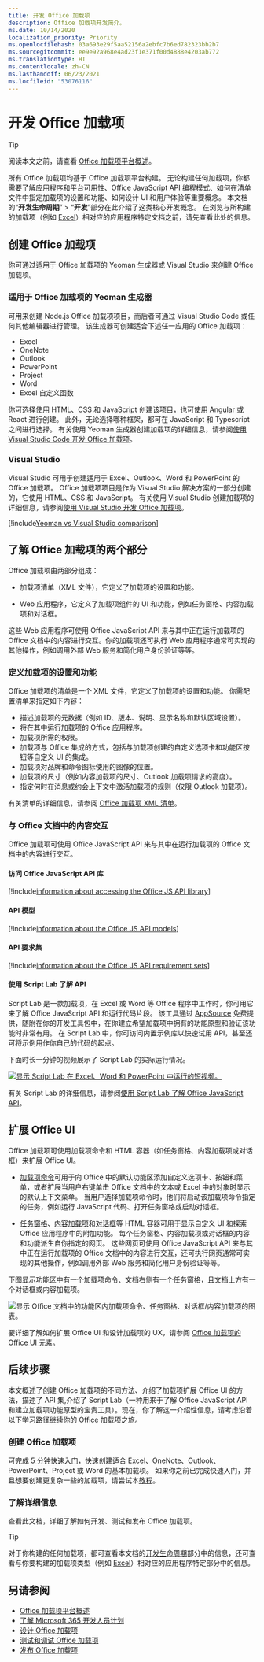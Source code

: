 ```yaml
---
title: 开发 Office 加载项
description: Office 加载项开发简介。
ms.date: 10/14/2020
localization_priority: Priority
ms.openlocfilehash: 03a693e29f5aa52156a2ebfc7b6ed782323bb2b7
ms.sourcegitcommit: ee9e92a968e4ad23f1e371f00d4888e4203ab772
ms.translationtype: HT
ms.contentlocale: zh-CN
ms.lasthandoff: 06/23/2021
ms.locfileid: "53076116"
---
```

# <a name="develop-office-add-ins"></a>开发 Office 加载项

> [!TIP]
> 阅读本文之前，请查看 [Office 加载项平台概述](../overview/office-add-ins.md)。

所有 Office 加载项均基于 Office 加载项平台构建。 无论构建任何加载项，你都需要了解应用程序和平台可用性、Office JavaScript API 编程模式、如何在清单文件中指定加载项的设置和功能、如何设计 UI 和用户体验等重要概念。 本文档的“**开发生命周期**” > “**开发**”部分在此介绍了这类核心开发概念。 在浏览与所构建的加载项（例如 [Excel](../excel/index.yml)）相对应的应用程序特定文档之前，请先查看此处的信息。

## <a name="creating-an-office-add-in"></a>创建 Office 加载项

你可通过适用于 Office 加载项的 Yeoman 生成器或 Visual Studio 来创建 Office 加载项。

### <a name="yeoman-generator-for-office-add-ins"></a>适用于 Office 加载项的 Yeoman 生成器

[](https://github.com/officedev/generator-office)可用来创建 Node.js Office 加载项项目，而后者可通过 Visual Studio Code 或任何其他编辑器进行管理。 该生成器可创建适合下述任一应用的 Office 加载项：

- Excel
- OneNote
- Outlook
- PowerPoint
- Project
- Word
- Excel 自定义函数

你可选择使用 HTML、CSS 和 JavaScript 创建该项目，也可使用 Angular 或 React 进行创建。 此外，无论选择哪种框架，都可在 JavaScript 和 Typescript 之间进行选择。 有关使用 Yeoman 生成器创建加载项的详细信息，请参阅[使用 Visual Studio Code 开发 Office 加载项](../develop/develop-add-ins-vscode.md)。

### <a name="visual-studio"></a>Visual Studio

Visual Studio 可用于创建适用于 Excel、Outlook、Word 和 PowerPoint 的 Office 加载项。 Office 加载项项目是作为 Visual Studio 解决方案的一部分创建的，它使用 HTML、CSS 和 JavaScript。 有关使用 Visual Studio 创建加载项的详细信息，请参阅[使用 Visual Studio 开发 Office 加载项](../develop/develop-add-ins-visual-studio.md)。

[!include[Yeoman vs Visual Studio comparison](../includes/yeoman-generator-recommendation.md)]

## <a name="understanding-the-two-parts-of-an-office-add-in"></a>了解 Office 加载项的两个部分

Office 加载项由两部分组成：

- 加载项清单（XML 文件），它定义了加载项的设置和功能。

- Web 应用程序，它定义了加载项组件的 UI 和功能，例如任务窗格、内容加载项和对话框。

这些 Web 应用程序可使用 Office JavaScript API 来与其中正在运行加载项的 Office 文档中的内容进行交互。你的加载项还可执行 Web 应用程序通常可实现的其他操作，例如调用外部 Web 服务和简化用户身份验证等等。

### <a name="defining-an-add-ins-settings-and-capabilities"></a>定义加载项的设置和功能

Office 加载项的清单是一个 XML 文件，它定义了加载项的设置和功能。 你需配置清单来指定如下内容：

- 描述加载项的元数据（例如 ID、版本、说明、显示名称和默认区域设置）。
- 将在其中运行加载项的 Office 应用程序。
- 加载项所需的权限。
- 加载项与 Office 集成的方式，包括与加载项创建的自定义选项卡和功能区按钮等自定义 UI 的集成。
- 加载项对品牌和命令图标使用的图像的位置。
- 加载项的尺寸（例如内容加载项的尺寸、Outlook 加载项请求的高度）。
- 指定何时在消息或约会上下文中激活加载项的规则（仅限 Outlook 加载项）。

有关清单的详细信息，请参阅 [Office 加载项 XML 清单](add-in-manifests.md)。

### <a name="interacting-with-content-in-an-office-document"></a>与 Office 文档中的内容交互

Office 加载项可使用 Office JavaScript API 来与其中在运行加载项的 Office 文档中的内容进行交互。

#### <a name="accessing-the-office-javascript-api-library"></a>访问 Office JavaScript API 库

[!include[information about accessing the Office JS API library](../includes/office-js-access-library.md)]

#### <a name="api-models"></a>API 模型

[!include[information about the Office JS API models](../includes/office-js-api-models.md)]

#### <a name="api-requirement-sets"></a>API 要求集

[!include[information about the Office JS API requirement sets](../includes/office-js-requirement-sets.md)]

#### <a name="exploring-apis-with-script-lab"></a>使用 Script Lab 了解 API

Script Lab 是一款加载项，在 Excel 或 Word 等 Office 程序中工作时，你可用它来了解 Office JavaScript API 和运行代码片段。 该工具通过 [AppSource](https://appsource.microsoft.com/product/office/WA104380862) 免费提供，随附在你的开发工具包中，在你建立希望加载项中拥有的功能原型和验证该功能时非常有用。 在 Script Lab 中，你可访问内置示例库以快速试用 API，甚至还可将示例用作你自己的代码的起点。

下面时长一分钟的视频展示了 Script Lab 的实际运行情况。

[![显示 Script Lab 在 Excel、Word 和 PowerPoint 中运行的短视频。](../images/screenshot-wide-youtube.png 'Script Lab 预览视频。')](https://aka.ms/scriptlabvideo)

有关 Script Lab 的详细信息，请参阅[使用 Script Lab 了解 Office JavaScript API](../overview/explore-with-script-lab.md)。

## <a name="extending-the-office-ui"></a>扩展 Office UI

Office 加载项可使用加载项命令和 HTML 容器（如任务窗格、内容加载项或对话框）来扩展 Office UI。

- [加载项命令](../design/add-in-commands.md)可用于向 Office 中的默认功能区添加自定义选项卡、按钮和菜单，或者扩展当用户右键单击 Office 文档中的文本或 Excel 中的对象时显示的默认上下文菜单。 当用户选择加载项命令时，他们将启动该加载项命令指定的任务，例如运行 JavaScript 代码、打开任务窗格或启动对话框。

- [任务窗格](../design/task-pane-add-ins.md)、[内容加载项](../design/content-add-ins.md)和[对话框](../design/dialog-boxes.md)等 HTML 容器可用于显示自定义 UI 和探索 Office 应用程序中的附加功能。 每个任务窗格、内容加载项或对话框的内容和功能派生自你指定的网页。 这些网页可使用 Office JavaScript API 来与其中正在运行加载项的 Office 文档中的内容进行交互，还可执行网页通常可实现的其他操作，例如调用外部 Web 服务和简化用户身份验证等等。

下图显示功能区中有一个加载项命令、文档右侧有一个任务窗格，且文档上方有一个对话框或内容加载项。

![显示 Office 文档中的功能区内加载项命令、任务窗格、对话框/内容加载项的图表。](../images/add-in-ui-elements.png)

要详细了解如何扩展 Office UI 和设计加载项的 UX，请参阅 [Office 加载项的 Office UI 元素](../design/interface-elements.md)。

## <a name="next-steps"></a>后续步骤

本文概述了创建 Office 加载项的不同方法、介绍了加载项扩展 Office UI 的方法，描述了 API 集,介绍了 Script Lab（一种用来于了解 Office JavaScript API 和建立加载项功能原型的宝贵工具）。现在，你了解这一介绍性信息，请考虑沿着以下学习路径继续你的 Office 加载项之旅。

### <a name="create-an-office-add-in"></a>创建 Office 加载项

可完成 [5 分钟快速入门](../index.yml)，快速创建适合 Excel、OneNote、Outlook、PowerPoint、Project 或 Word 的基本加载项。 如果你之前已完成快速入门，并且想要创建更复杂一些的加载项，请尝试本[教程](../index.yml)。

### <a name="learn-more"></a>了解详细信息

查看此文档，详细了解如何开发、测试和发布 Office 加载项。

> [!TIP]
> 对于你构建的任何加载项，都可查看本文档的[开发生命周期](../overview/core-concepts-office-add-ins.md)部分中的信息，还可查看与你要构建的加载项类型（例如 [Excel](../excel/index.yml)）相对应的应用程序特定部分中的信息。

## <a name="see-also"></a>另请参阅

- [Office 加载项平台概述](../overview/office-add-ins.md)
- [了解 Microsoft 365 开发人员计划](https://developer.microsoft.com/microsoft-365/dev-program)
- [设计 Office 加载项](../design/add-in-design.md)
- [测试和调试 Office 加载项](../testing/test-debug-office-add-ins.md)
- [发布 Office 加载项](../publish/publish.md)
